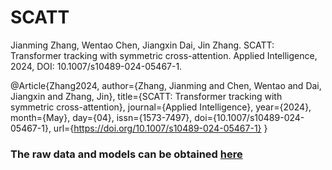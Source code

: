 # SCATT
Jianming Zhang, Wentao Chen, Jiangxin Dai, Jin Zhang. SCATT: Transformer tracking with symmetric cross-attention. Applied Intelligence, 2024, DOI: 10.1007/s10489-024-05467-1. 

@Article{Zhang2024,
author={Zhang, Jianming
and Chen, Wentao
and Dai, Jiangxin
and Zhang, Jin},
title={SCATT: Transformer tracking with symmetric cross-attention},
journal={Applied Intelligence},
year={2024},
month={May},
day={04},
issn={1573-7497},
doi={10.1007/s10489-024-05467-1},
url={https://doi.org/10.1007/s10489-024-05467-1}
}

### The raw data and models can be obtained [here](https://pan.baidu.com/s/15XGV2kzxlDjickXOwsFGng?pwd=yyjy) 

